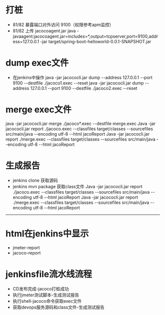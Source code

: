 # 打桩 
* 81/82 暴露端口对外访问 9100（权限参考apm监控）
* 81/82 上传 jacocoagent.jar
java -javaagent:jacocoagent.jar=includes=*,output=tcpserver,port=9100,address=127.0.0.1 -jar target/spring-boot-helloworld-0.0.1-SNAPSHOT.jar 
# dump exec文件
* 在jenkins中操作
 java -jar jacococli.jar dump --address 127.0.0.1 --port 9100 --destfile ./jacoco1.exec --reset
  java -jar jacococli.jar dump --address 127.0.0.1 --port 9100 --destfile ./jacoco2.exec --reset
# merge exec文件
 java -jar jacococli.jar merge ./jacoco*.exec --destfile merge.exec
 Java -jar jacococli.jar report ./jacoco.exec --classfiles target/classes --sourcefiles src/main/java --encoding utf-8 --html jacoReport
 Java -jar jacococli.jar report ./merge.exec --classfiles target/classes --sourcefiles src/main/java --encoding utf-8 --html jacoReport
# 生成报告  
* jenkins clone 获取源码
* jenkins mvn package 获取class文件
 Java -jar jacococli.jar report ./jacoco.exec --classfiles target/classes --sourcefiles src/main/java --encoding utf-8 --html jacoReport
 Java -jar jacococli.jar report ./merge.exec --classfiles target/classes --sourcefiles src/main/java --encoding utf-8 --html jacoReport
 
 ------------------------------
 
 # html在jenkins中显示
 * jmeter-report
 * jacoco-report
 
 # jenkinsfile流水线流程
 * CD发布完成-jacoco打桩成功
 * 执行jmeter测试脚本-生成测试报告
 * 执行shell-jacoco命令获取exec文件
 * 获取devops服务源码和class文件-生成测试报告
